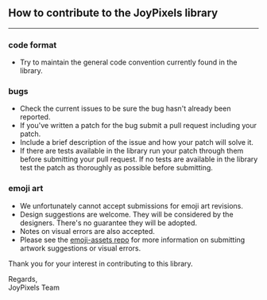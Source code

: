 ## How to contribute to the JoyPixels library
---
### code format
* Try to maintain the general code convention currently found in the library.

### bugs
* Check the current issues to be sure the bug hasn't already been reported.
* If you've written a patch for the bug submit a pull request including your patch.
* Include a brief description of the issue and how your patch will solve it.
* If there are tests available in the library run your patch through them before submitting your pull request. If no tests are available in the library test the patch as thoroughly as possible before submitting.

### emoji art
* We unfortunately cannot accept submissions for emoji art revisions.
* Design suggestions are welcome. They will be considered by the designers. There's no guarantee they will be adopted. 
* Notes on visual errors are also accepted.
* Please see the [emoji-assets repo](https://www.github.com/joypixels/emoji-assets) for more information on submitting artwork suggestions or visual errors. 
  

Thank you for your interest in contributing to this library.

Regards,  
JoyPixels Team
